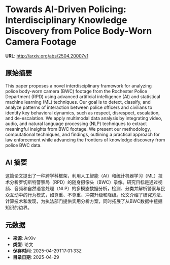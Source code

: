 # Towards AI-Driven Policing: Interdisciplinary Knowledge Discovery from Police Body-Worn Camera Footage

**URL**: http://arxiv.org/abs/2504.20007v1

## 原始摘要

This paper proposes a novel interdisciplinary framework for analyzing police
body-worn camera (BWC) footage from the Rochester Police Department (RPD) using
advanced artificial intelligence (AI) and statistical machine learning (ML)
techniques. Our goal is to detect, classify, and analyze patterns of
interaction between police officers and civilians to identify key behavioral
dynamics, such as respect, disrespect, escalation, and de-escalation. We apply
multimodal data analysis by integrating video, audio, and natural language
processing (NLP) techniques to extract meaningful insights from BWC footage. We
present our methodology, computational techniques, and findings, outlining a
practical approach for law enforcement while advancing the frontiers of
knowledge discovery from police BWC data.


## AI 摘要

这篇论文提出了一种跨学科框架，利用人工智能（AI）和统计机器学习（ML）技术分析罗切斯特警察局（RPD）的随身摄像头（BWC）录像。研究目标是通过视频、音频和自然语言处理（NLP）的多模态数据分析，检测、分类并解析警察与民众互动中的行为模式，如尊重、不尊重、冲突升级和降级。论文介绍了研究方法、计算技术和发现，为执法部门提供实用分析方案，同时拓展了从BWC数据中挖掘知识的边界。

## 元数据

- **来源**: ArXiv
- **类型**: 论文
- **保存时间**: 2025-04-29T17:01:33Z
- **目录日期**: 2025-04-29
